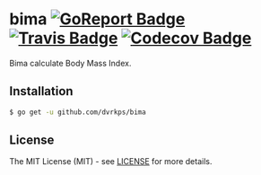 # bima [![GoReport Badge]][GoReport] [![Travis Badge]][Travis] [![Codecov Badge]][Codecov]

[GoReport]: https://goreportcard.com/report/github.com/dvrkps/bima
[GoReport Badge]: https://goreportcard.com/badge/github.com/dvrkps/bima
[Travis]: https://travis-ci.org/dvrkps/bima
[Travis Badge]: https://travis-ci.org/dvrkps/bima.svg
[Codecov]: https://codecov.io/gh/dvrkps/bima
[Codecov Badge]: https://codecov.io/gh/dvrkps/bima/branch/master/graph/badge.svg

Bima calculate Body Mass Index.

## Installation

```bash
$ go get -u github.com/dvrkps/bima
```

## License

The MIT License (MIT) - see [LICENSE](LICENSE) for more details.
